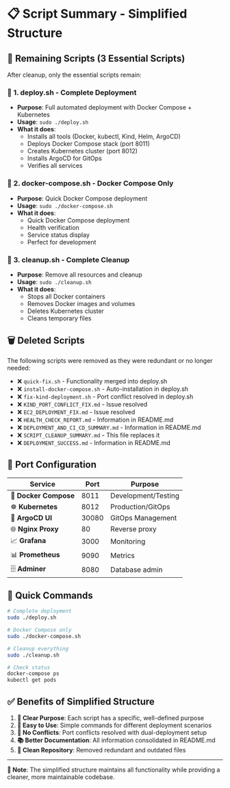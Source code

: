 # 📋 Script Summary - Simplified Structure

## 🎯 **Remaining Scripts (3 Essential Scripts)**

After cleanup, only the essential scripts remain:

### 🚀 **1. deploy.sh** - Complete Deployment
- **Purpose**: Full automated deployment with Docker Compose + Kubernetes
- **Usage**: `sudo ./deploy.sh`
- **What it does**:
  - Installs all tools (Docker, kubectl, Kind, Helm, ArgoCD)
  - Deploys Docker Compose stack (port 8011)
  - Creates Kubernetes cluster (port 8012)
  - Installs ArgoCD for GitOps
  - Verifies all services

### 🐳 **2. docker-compose.sh** - Docker Compose Only
- **Purpose**: Quick Docker Compose deployment
- **Usage**: `sudo ./docker-compose.sh`
- **What it does**:
  - Quick Docker Compose deployment
  - Health verification
  - Service status display
  - Perfect for development

### 🧹 **3. cleanup.sh** - Complete Cleanup
- **Purpose**: Remove all resources and cleanup
- **Usage**: `sudo ./cleanup.sh`
- **What it does**:
  - Stops all Docker containers
  - Removes Docker images and volumes
  - Deletes Kubernetes cluster
  - Cleans temporary files

## 🗑️ **Deleted Scripts**

The following scripts were removed as they were redundant or no longer needed:

- ❌ `quick-fix.sh` - Functionality merged into deploy.sh
- ❌ `install-docker-compose.sh` - Auto-installation in deploy.sh
- ❌ `fix-kind-deployment.sh` - Port conflict resolved in deploy.sh
- ❌ `KIND_PORT_CONFLICT_FIX.md` - Issue resolved
- ❌ `EC2_DEPLOYMENT_FIX.md` - Issue resolved
- ❌ `HEALTH_CHECK_REPORT.md` - Information in README.md
- ❌ `DEPLOYMENT_AND_CI_CD_SUMMARY.md` - Information in README.md
- ❌ `SCRIPT_CLEANUP_SUMMARY.md` - This file replaces it
- ❌ `DEPLOYMENT_SUCCESS.md` - Information in README.md

## 🎯 **Port Configuration**

| Service | Port | Purpose |
|---------|------|---------|
| 🐳 **Docker Compose** | 8011 | Development/Testing |
| ☸️ **Kubernetes** | 8012 | Production/GitOps |
| 🔄 **ArgoCD UI** | 30080 | GitOps Management |
| 🌐 **Nginx Proxy** | 80 | Reverse proxy |
| 📈 **Grafana** | 3000 | Monitoring |
| 📊 **Prometheus** | 9090 | Metrics |
| 🗄️ **Adminer** | 8080 | Database admin |

## 🚀 **Quick Commands**

```bash
# Complete deployment
sudo ./deploy.sh

# Docker Compose only
sudo ./docker-compose.sh

# Cleanup everything
sudo ./cleanup.sh

# Check status
docker-compose ps
kubectl get pods
```

## ✅ **Benefits of Simplified Structure**

1. **🎯 Clear Purpose**: Each script has a specific, well-defined purpose
2. **🚀 Easy to Use**: Simple commands for different deployment scenarios
3. **🔄 No Conflicts**: Port conflicts resolved with dual-deployment setup
4. **📚 Better Documentation**: All information consolidated in README.md
5. **🧹 Clean Repository**: Removed redundant and outdated files

---

**📝 Note**: The simplified structure maintains all functionality while providing a cleaner, more maintainable codebase.